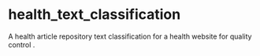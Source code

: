 # health_text_classification
A health article repository text classification for a health website for quality control .
